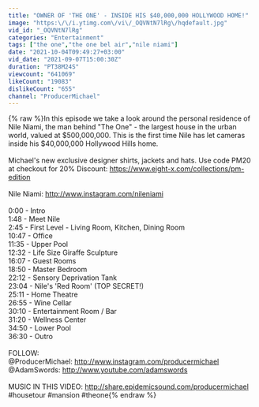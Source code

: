 ```yaml
---
title: "OWNER OF 'THE ONE' - INSIDE HIS $40,000,000 HOLLYWOOD HOME!"
image: "https:\/\/i.ytimg.com\/vi\/_OQVNtN7lRg\/hqdefault.jpg"
vid_id: "_OQVNtN7lRg"
categories: "Entertainment"
tags: ["the one","the one bel air","nile niami"]
date: "2021-10-04T09:49:27+03:00"
vid_date: "2021-09-07T15:00:30Z"
duration: "PT38M24S"
viewcount: "641069"
likeCount: "19083"
dislikeCount: "655"
channel: "ProducerMichael"
---
```

{% raw %}In this episode we take a look around the personal residence of Nile Niami, the man behind &quot;The One&quot; - the largest house in the urban world, valued at $500,000,000. This is the first time Nile has let cameras inside his $40,000,000 Hollywood Hills home.<br /><br />Michael's new exclusive designer shirts, jackets and hats. Use code PM20 at checkout for 20% Discount: <a rel="nofollow" target="blank" href="https://www.eight-x.com/collections/pm-edition">https://www.eight-x.com/collections/pm-edition</a><br /><br />Nile Niami: <a rel="nofollow" target="blank" href="http://www.instagram.com/nileniami">http://www.instagram.com/nileniami</a><br /><br />0:00 - Intro<br />1:48 - Meet Nile<br />2:45 - First Level - Living Room, Kitchen, Dining Room<br />10:47 - Office<br />11:35 - Upper Pool<br />12:32 - Life Size Giraffe Sculpture<br />16:07 - Guest Rooms<br />18:50 - Master Bedroom<br />22:12 - Sensory Deprivation Tank<br />23:04 - Nile's 'Red Room' (TOP SECRET!)<br />25:11 - Home Theatre<br />26:55 - Wine Cellar<br />30:10 - Entertainment Room / Bar<br />31:20 - Wellness Center<br />34:50 - Lower Pool<br />36:30 - Outro<br /><br />FOLLOW:<br />@ProducerMichael: <a rel="nofollow" target="blank" href="http://www.instagram.com/producermichael">http://www.instagram.com/producermichael</a><br />@AdamSwords: <a rel="nofollow" target="blank" href="http://www.youtube.com/adamswords">http://www.youtube.com/adamswords</a><br /><br />MUSIC IN THIS VIDEO: <a rel="nofollow" target="blank" href="http://share.epidemicsound.com/producermichael">http://share.epidemicsound.com/producermichael</a><br />#housetour #mansion #theone{% endraw %}
